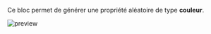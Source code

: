 Ce bloc permet de générer une propriété aléatoire de type **couleur**.

![preview](/images/expressions/randomColor-fr.png)